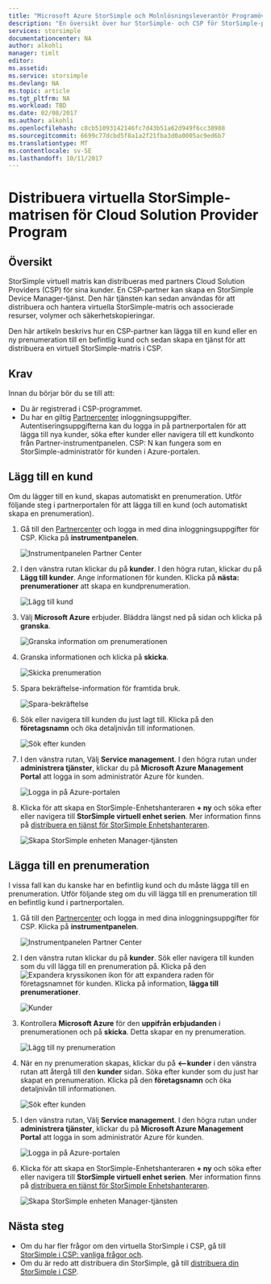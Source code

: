 ```yaml
---
title: "Microsoft Azure StorSimple och Molnlösningsleverantör Programöversikt | Microsoft Docs"
description: "En översikt över hur StorSimple- och CSP för StorSimple-partner."
services: storsimple
documentationcenter: NA
author: alkohli
manager: timlt
editor: 
ms.assetid: 
ms.service: storsimple
ms.devlang: NA
ms.topic: article
ms.tgt_pltfrm: NA
ms.workload: TBD
ms.date: 02/08/2017
ms.author: alkohli
ms.openlocfilehash: c8cb51093142146fc7d43b51a62d949f6cc38988
ms.sourcegitcommit: 6699c77dcbd5f8a1a2f21fba3d0a0005ac9ed6b7
ms.translationtype: MT
ms.contentlocale: sv-SE
ms.lasthandoff: 10/11/2017
---
```

# <a name="deploy-storsimple-virtual-array-for-cloud-solution-provider-program"></a>Distribuera virtuella StorSimple-matrisen för Cloud Solution Provider Program

## <a name="overview"></a>Översikt

StorSimple virtuell matris kan distribueras med partners Cloud Solution Providers (CSP) för sina kunder. En CSP-partner kan skapa en StorSimple Device Manager-tjänst. Den här tjänsten kan sedan användas för att distribuera och hantera virtuella StorSimple-matris och associerade resurser, volymer och säkerhetskopieringar.

Den här artikeln beskrivs hur en CSP-partner kan lägga till en kund eller en ny prenumeration till en befintlig kund och sedan skapa en tjänst för att distribuera en virtuell StorSimple-matris i CSP.

## <a name="prerequisites"></a>Krav

Innan du börjar bör du se till att:

- Du är registrerad i CSP-programmet.
- Du har en giltig [Partnercenter](http://partnercenter.microsoft.com/) inloggningsuppgifter. Autentiseringsuppgifterna kan du logga in på partnerportalen för att lägga till nya kunder, söka efter kunder eller navigera till ett kundkonto från Partner-instrumentpanelen. CSP: N kan fungera som en StorSimple-administratör för kunden i Azure-portalen.
                             
## <a name="add-a-customer"></a>Lägg till en kund

Om du lägger till en kund, skapas automatiskt en prenumeration. Utför följande steg i partnerportalen för att lägga till en kund (och automatiskt skapa en prenumeration).

1. Gå till den [Partnercenter](http://partnercenter.microsoft.com/) och logga in med dina inloggningsuppgifter för CSP. Klicka på **instrumentpanelen**.

     ![Instrumentpanelen Partner Center](./media/storsimple-partner-csp-deploy/image1.png)
                              
2. I den vänstra rutan klickar du på **kunder**. I den högra rutan, klickar du på **Lägg till kunder**. Ange informationen för kunden. Klicka på **nästa: prenumerationer** att skapa en kundprenumeration.

    ![Lägg till kund](./media/storsimple-partner-csp-deploy/image2.png)

3.  Välj **Microsoft Azure** erbjuder. Bläddra längst ned på sidan och klicka på **granska**.

    ![Granska information om prenumerationen](./media/storsimple-partner-csp-deploy/image3.png)
                              
4. Granska informationen och klicka på **skicka**.

    ![Skicka prenumeration](./media/storsimple-partner-csp-deploy/image4.png)

5. Spara bekräftelse-information för framtida bruk.

    ![Spara-bekräftelse](./media/storsimple-partner-csp-deploy/image5.png)

6. Sök eller navigera till kunden du just lagt till. Klicka på den **företagsnamn** och öka detaljnivån till informationen.

    ![Sök efter kunden](./media/storsimple-partner-csp-deploy/image6.png)  

7. I den vänstra rutan, Välj **Service management**. I den högra rutan under **administrera tjänster**, klickar du på **Microsoft Azure Management Portal** att logga in som administratör Azure för kunden.

    ![Logga in på Azure-portalen](./media/storsimple-partner-csp-deploy/image9.png)

8. Klicka för att skapa en StorSimple-Enhetshanteraren **+ ny** och söka efter eller navigera till **StorSimple virtuell enhet serien**. Mer information finns på [distribuera en tjänst för StorSimple Enhetshanteraren](storsimple-virtual-array-manage-service.md).

    ![Skapa StorSimple enheten Manager-tjänsten](./media/storsimple-partner-csp-deploy/image8.png)


## <a name="add-a-subscription"></a>Lägga till en prenumeration

I vissa fall kan du kanske har en befintlig kund och du måste lägga till en prenumeration. Utför följande steg om du vill lägga till en prenumeration till en befintlig kund i partnerportalen.

1. Gå till den [Partnercenter](http://partnercenter.microsoft.com/) och logga in med dina inloggningsuppgifter för CSP. Klicka på **instrumentpanelen**.

     ![Instrumentpanelen Partner Center](./media/storsimple-partner-csp-deploy/image1.png)
                              
2. I den vänstra rutan klickar du på **kunder**. Sök eller navigera till kunden som du vill lägga till en prenumeration på. Klicka på den ![Expandera kryssikonen](./media/storsimple-partner-csp-deploy/expand_pane_icon.png) ikon för att expandera raden för företagsnamnet för kunden. Klicka på information, **lägga till prenumerationer**.

    ![Kunder](./media/storsimple-partner-csp-deploy/image10.png)

3. Kontrollera **Microsoft Azure** för den **uppifrån erbjudanden** i prenumerationen och på **skicka**. Detta skapar en ny prenumeration.

    ![Lägg till ny prenumeration](./media/storsimple-partner-csp-deploy/image11.png)

6. När en ny prenumeration skapas, klickar du på **<--kunder** i den vänstra rutan att återgå till den **kunder** sidan. Söka efter kunder som du just har skapat en prenumeration. Klicka på den **företagsnamn** och öka detaljnivån till informationen.

    ![Sök efter kunden](./media/storsimple-partner-csp-deploy/image6.png)  

7. I den vänstra rutan, Välj **Service management**. I den högra rutan under **administrera tjänster**, klickar du på **Microsoft Azure Management Portal** att logga in som administratör Azure för kunden.

    ![Logga in på Azure-portalen](./media/storsimple-partner-csp-deploy/image9.png)

8. Klicka för att skapa en StorSimple-Enhetshanteraren **+ ny** och söka efter eller navigera till **StorSimple virtuell enhet serien**. Mer information finns på [distribuera en tjänst för StorSimple Enhetshanteraren](storsimple-virtual-array-manage-service.md).

    ![Skapa StorSimple enheten Manager-tjänsten](./media/storsimple-partner-csp-deploy/image8.png)

## <a name="next-steps"></a>Nästa steg

- Om du har fler frågor om den virtuella StorSimple i CSP, gå till [StorSimple i CSP: vanliga frågor och](storsimple-partner-csp-faq.md).
- Om du är redo att distribuera din StorSimple, gå till [distribuera din StorSimple i CSP](storsimple-partner-csp-deploy.md).
